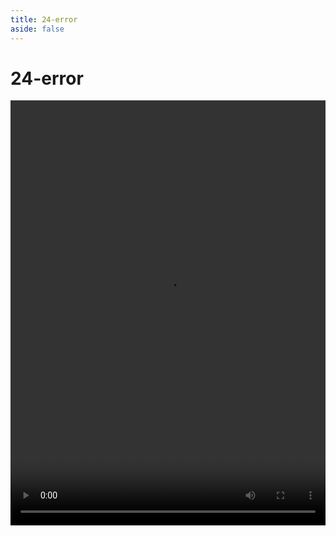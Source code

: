 ```yaml
---
title: 24-error
aside: false
---
```


# 24-error

<video autoplay src="http://qn.chinavanes.com/nextjs14/24-error.mp4" controls controlsList="nodownload" width="100%" height="680"/>
